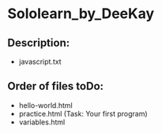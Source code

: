 <h1>Sololearn_by_DeeKay</h1>

<h2>Description:</h2>
<ul>
  <li>javascript.txt</li>
</ul>
<h2>Order of files toDo:</h2>
<ul>
  <li>hello-world.html</li>
  <li>practice.html (Task: Your first program)</li>
  <li>variables.html</li>
</ul>
